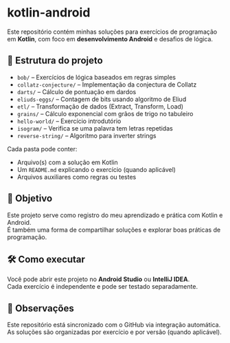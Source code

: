 # kotlin-android

Este repositório contém minhas soluções para exercícios de programação em **Kotlin**, com foco em **desenvolvimento Android** e desafios de lógica.

## 📁 Estrutura do projeto

- `bob/` – Exercícios de lógica baseados em regras simples
- `collatz-conjecture/` – Implementação da conjectura de Collatz
- `darts/` – Cálculo de pontuação em dardos
- `eliuds-eggs/` – Contagem de bits usando algoritmo de Eliud
- `etl/` – Transformação de dados (Extract, Transform, Load)
- `grains/` – Cálculo exponencial com grãos de trigo no tabuleiro
- `hello-world/` – Exercício introdutório
- `isogram/` – Verifica se uma palavra tem letras repetidas
- `reverse-string/` – Algoritmo para inverter strings

Cada pasta pode conter:
- Arquivo(s) com a solução em Kotlin
- Um `README.md` explicando o exercício (quando aplicável)
- Arquivos auxiliares como regras ou testes

## 🚀 Objetivo

Este projeto serve como registro do meu aprendizado e prática com Kotlin e Android.  
É também uma forma de compartilhar soluções e explorar boas práticas de programação.

## 🛠️ Como executar

Você pode abrir este projeto no **Android Studio** ou **IntelliJ IDEA**.  
Cada exercício é independente e pode ser testado separadamente.

## 📌 Observações

Este repositório está sincronizado com o GitHub via integração automática.  
As soluções são organizadas por exercício e por versão (quando aplicável).
